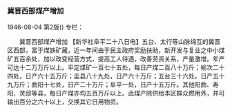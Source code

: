 ### 冀晋西部煤产增加

1946-08-04
第2版()
专栏：

　　冀晋西部煤产增加
    【新华社阜平二十八日电】五台、太行等山脉绵互的冀晋区西部，富于煤铁矿藏，近一年间由于民主政府奖励扶助，新开发与复业之中小煤矿五百余处，加以改变经营方式，提高工人待遇，改善劳资关系，产量激增。年产可达十二万万斤以上。平定煤矿一百七十五处，每日产煤二百八十万斤；榆次二十四处，日产六十五万斤；盂县八十九处，日产六十万斤；五台三十六处，日产五十九万斤；曲阳十七处，日产二十万斤；阜平一处，日产十五万斤。其他阳曲、寿阳、灵邱等县，每日产煤亦均五百万斤以上。此煤产除供给本区群众燃用外，并可输出百分之六十以上，交换其它日用物资。
